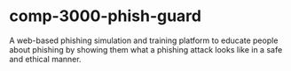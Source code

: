 # comp-3000-phish-guard
A web-based phishing simulation and training platform to educate people about phishing by showing them what a phishing attack looks like in a safe and ethical manner. 
